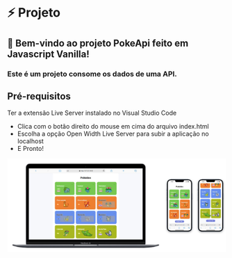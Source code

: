 # ⚡ Projeto
## 🚀 Bem-vindo ao projeto PokeApi feito em Javascript Vanilla! 
### Este é um projeto consome os dados de uma API. 
## Pré-requisitos

Ter a extensão Live Server instalado no Visual Studio Code

- Clica com o botão direito do mouse em cima do arquivo index.html
- Escolha a opção Open Width Live Server para subir a aplicação no localhost
- E Pronto! 

<img src="assets/img/readme.jpg" /> 
